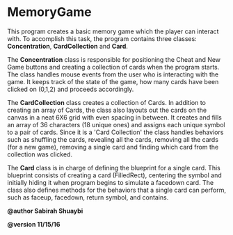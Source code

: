 # MemoryGame

This program creates a basic memory game which the player can interact with. To accomplish this task, the program 
contains three classes: __Concentration__, __CardCollection__ and __Card__.

The __Concentration__ class is responsible for positioning the Cheat and New Game buttons
and creating a collection of cards when the program starts. The class handles mouse events
from the user who is interacting with the game. It keeps track of the state of the game,
how many cards have been clicked on (0,1,2) and proceeds accordingly.

The __CardCollection__ class creates a collection of Cards. In addition to creating an array of Cards, 
the class also layouts out the cards on the canvas in a neat 6X6 grid with even spacing in between.
It creates and fills an array of 36 characters (18 unique ones) and assigns each unique symbol to a 
pair of cards. Since it is a 'Card Collection' the class handles behaviors such as shuffling the 
cards, revealing all the cards, removing all the cards (for a new game), removing a single card 
and finding which card from the collection was clicked.

The __Card__ class is in charge of defining the blueprint for a single card. This blueprint
consists of creating a card (FilledRect), centering the symbol and initially hiding it when
program begins to simulate a facedown card. The class also defines methods for the behaviors
that a single card can perform, such as faceup, facedown, return symbol, and contains.

__@author Sabirah Shuaybi__
 
__@version 11/15/16__

